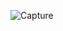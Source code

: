 ![Capture](https://user-images.githubusercontent.com/114738289/204848947-3eea788f-dbda-44f9-ac0c-0de26dd7eef0.PNG)
